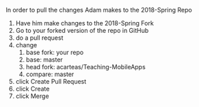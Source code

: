 In order to pull the changes Adam makes to the 2018-Spring Repo

1. Have him make changes to the 2018-Spring Fork
2. Go to your forked version of the repo in GitHub
3. do a pull request
4. change
    1. base fork: your repo
    2. base: master
    3. head fork: acarteas/Teaching-MobileApps
    4. compare: master
6. click Create Pull Request
7. click Create
8. click Merge

